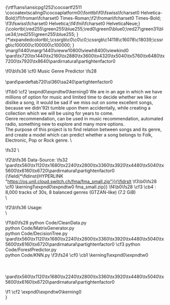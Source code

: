 {\rtf1\ansi\ansicpg1252\cocoartf2511
\cocoatextscaling0\cocoaplatform0{\fonttbl\f0\fswiss\fcharset0 Helvetica-Bold;\f1\froman\fcharset0 Times-Roman;\f2\froman\fcharset0 Times-Bold;
\f3\fswiss\fcharset0 Helvetica;\f4\fnil\fcharset0 HelveticaNeue;}
{\colortbl;\red255\green255\blue255;\red0\green0\blue0;\red27\green31\blue34;\red255\green255\blue255;
}
{\*\expandedcolortbl;;\cssrgb\c0\c0\c0;\cssrgb\c14118\c16078\c18039;\cssrgb\c100000\c100000\c100000;
}
\margl1440\margr1440\vieww10800\viewh8400\viewkind0
\pard\tx720\tx1440\tx2160\tx2880\tx3600\tx4320\tx5040\tx5760\tx6480\tx7200\tx7920\tx8640\pardirnatural\partightenfactor0

\f0\b\fs36 \cf0 Music Genre Predictor
\fs28  \
\
\pard\pardeftab720\sl360\sa240\partightenfactor0

\f1\b0 \cf2 \expnd0\expndtw0\kerning0
We are in an age in which we have millions of option for music and limited time to decide whether we like or dislike a song, it would be sad if we miss out on some excellent songs, because we didn\'92t tumble upon them accidentally, while creating a collection which we will be using for years to come. \
Genre recommendation, can be used in music recommendation, automated radio, something new to explore and many more options. \
The purpose of this project is to find relation between songs and its genre, and create a model which can predict whether a song belongs to Folk, Electronic, Pop or Rock genre. \

\fs32 \

\f2\b\fs36 Data-Source:
\fs32 \
\pard\tx560\tx1120\tx1680\tx2240\tx2800\tx3360\tx3920\tx4480\tx5040\tx5600\tx6160\tx6720\pardirnatural\partightenfactor0
{\field{\*\fldinst{HYPERLINK "https://os.unil.cloud.switch.ch/fma/fma_small.zip"}}{\fldrslt 
\f3\b0\fs28 \cf0 \kerning1\expnd0\expndtw0 fma_small.zip}}
\f4\b0\fs28 \cf3 \cb4 : 8,000 tracks of 30s, 8 balanced genres (GTZAN-like) (7.2 GiB)\
\

\f2\b\fs36 Usage:\
\

\f1\b0\fs28 python Code/CleanData.py\
python Code/MatrixGenerator.py\
python Code/DecisionTree.py\
\pard\tx560\tx1120\tx1680\tx2240\tx2800\tx3360\tx3920\tx4480\tx5040\tx5600\tx6160\tx6720\pardirnatural\partightenfactor0
\cf3 python Code/ForestPredictor.py\
python Code/KNN.py
\f3\fs24 \cf0 \cb1 \kerning1\expnd0\expndtw0 \
\
\
\
\pard\tx560\tx1120\tx1680\tx2240\tx2800\tx3360\tx3920\tx4480\tx5040\tx5600\tx6160\tx6720\pardirnatural\partightenfactor0

\f1 \cf2 \expnd0\expndtw0\kerning0
\
}